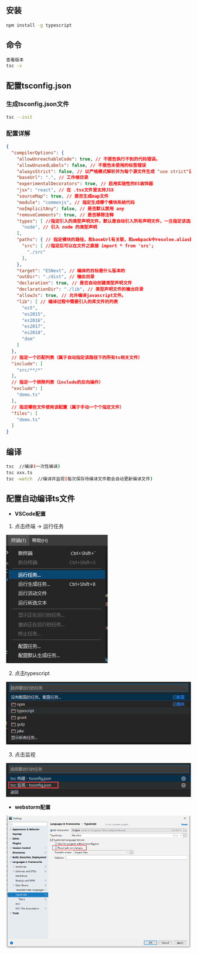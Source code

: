 ## 安装

```bash
npm install -g typescript
```

## 命令

```bash
查看版本
tsc -v
```

## 配置tsconfig.json

### 生成tsconfig.json文件

```bash
tsc --init
```

### 配置详解

```json
{
  "compilerOptions": {
    "allowUnreachableCode": true, // 不报告执行不到的代码错误。
    "allowUnusedLabels": false,	// 不报告未使用的标签错误
    "alwaysStrict": false, // 以严格模式解析并为每个源文件生成 "use strict"语句
    "baseUrl": ".", // 工作根目录
    "experimentalDecorators": true, // 启用实验性的ES装饰器
    "jsx": "react", // 在 .tsx文件里支持JSX
    "sourceMap": true, // 是否生成map文件
    "module": "commonjs", // 指定生成哪个模块系统代码
    "noImplicitAny": false, // 是否默认禁用 any
    "removeComments": true, // 是否移除注释
    "types": [ //指定引入的类型声明文件，默认是自动引入所有声明文件，一旦指定该选项，则会禁用自动引入，改为只引入指定的类型声明文件，如果指定空数组[]则不引用任何文件
      "node", // 引入 node 的类型声明
    ],
    "paths": { // 指定模块的路径，和baseUrl有关联，和webpack中resolve.alias配置一样
      "src": [ //指定后可以在文件之直接 import * from 'src';
        "./src"
      ],
    },
    "target": "ESNext", // 编译的目标是什么版本的
    "outDir": "./dist", // 输出目录
    "declaration": true, // 是否自动创建类型声明文件
    "declarationDir": "./lib", // 类型声明文件的输出目录
    "allowJs": true, // 允许编译javascript文件。
    "lib": [ // 编译过程中需要引入的库文件的列表
      "es5",
      "es2015",
      "es2016",
      "es2017",
      "es2018",
      "dom"
    ]
  },
  // 指定一个匹配列表（属于自动指定该路径下的所有ts相关文件）
  "include": [
    "src/**/*"
  ],
  // 指定一个排除列表（include的反向操作）
  "exclude": [
    "demo.ts"
  ],
  // 指定哪些文件使用该配置（属于手动一个个指定文件）
  "files": [
    "demo.ts"
  ]
}
```

## 编译

```bash
tsc  //编译(一次性编译)
tsc xxx.ts
tsc -watch  //编译并监视(每次保存待编译文件都会自动更新编译文件)
```



## 配置自动编译ts文件

+ **VSCode配置**

1. 点击终端 -> 运行任务

![配置VSCode自动编译ts文件1](.assets/配置VSCode自动编译ts文件1.png)

2. 点击typescript

![配置VSCode自动编译ts文件2](.assets/配置VSCode自动编译ts文件2.png)

3. 点击监视

![配置VSCode自动编译ts文件3](.assets/配置VSCode自动编译ts文件3.png)

+ **webstorm配置**

![image-20201108200919194](.assets/webstorm自动编译ts文件.png)